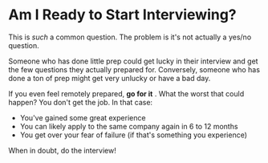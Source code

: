 # Am I Ready to Start Interviewing?

This is _such_ a common question. The problem is it's not actually a yes/no question.

Someone who has done little prep could get lucky in their interview and get the few questions they actually prepared for. Conversely, someone who has done a ton of prep might get very unlucky or have a bad day.

If you even feel remotely prepared, **go for it** . What the worst that could happen? You don't get the job. In that case:

- You've gained some great experience
- You can likely apply to the same company again in 6 to 12 months
- You get over your fear of failure (if that's something you experience)

When in doubt, do the interview!

